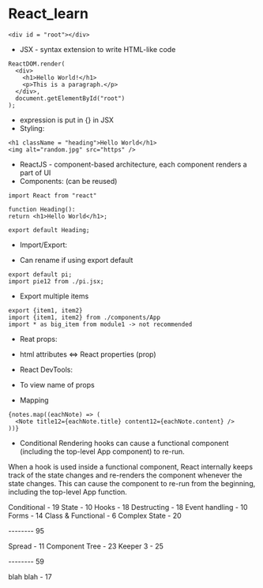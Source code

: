 # React_learn

```
<div id = "root"></div>
```
- JSX - syntax extension to write HTML-like code
```
ReactDOM.render(
  <div>
    <h1>Hello World!</h1>
    <p>This is a paragraph.</p>
  </div>,
  document.getElementById("root")
);
```
- expression is put in {} in JSX
- Styling:
```
<h1 className = "heading">Hello World</h1>
<img alt="random.jpg" src="https" />
```
- ReactJS - component-based architecture, each component renders a part of UI
- Components: (can be reused)
```
import React from "react"

function Heading():
return <h1>Hello World</h1>;

export default Heading;
```

- Import/Export:
+ Can rename if using export default
  
```
export default pi;
import pie12 from ./pi.jsx;
```
+ Export multiple items
  
```
export {item1, item2} 
import {item1, item2} from ./components/App
import * as big_item from module1 -> not recommended
```
- Reat props:
+ html attributes <=> React properties (prop)

- React DevTools:
+ To view name of props

- Mapping
```
{notes.map((eachNote) => (
  <Note title12={eachNote.title} content12={eachNote.content} />
))}
```

- Conditional Rendering
hooks can cause a functional component (including the top-level App component) to re-run.

When a hook is used inside a functional component, React internally keeps track of the state changes and re-renders the component whenever the state changes. This can cause the component to re-run from the beginning, including the top-level App function.

Conditional - 19
State - 10
Hooks - 18
Destructing - 18
Event handling - 10
Forms - 14
Class & Functional - 6
Complex State - 20

-------- 95

Spread - 11
Component Tree - 23
Keeper 3 - 25

-------- 59

blah blah - 17

